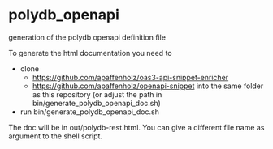 # polydb_openapi
generation of the polydb openapi definition file

To generate the html documentation you need to
  * clone
    * https://github.com/apaffenholz/oas3-api-snippet-enricher
    * https://github.com/apaffenholz/openapi-snippet
   into the same folder as this repository (or adjust the path in bin/generate_polydb_openapi_doc.sh)
  * run bin/generate_polydb_openapi_doc.sh
 
The doc will be in out/polydb-rest.html. You can give a different file name as argument to the shell script. 

